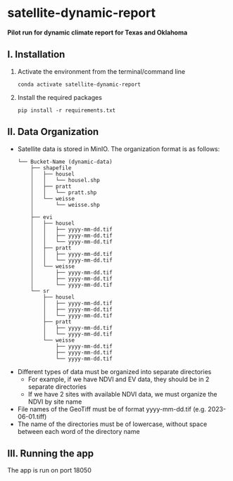 # satellite-dynamic-report
**Pilot run for dynamic climate report for Texas and Oklahoma**

## I. Installation
1. Activate the environment from the terminal/command line
    ```shell
    conda activate satellite-dynamic-report
    ```

2. Install the required packages
    ```shell
    pip install -r requirements.txt
    ```

## II. Data Organization
- Satellite data is stored in MinIO. The organization format is as follows:
    ```shell
    └── Bucket-Name (dynamic-data)
        ├── shapefile
        │   ├── housel
        │   │   └── housel.shp
        │   ├── pratt
        │   │   └── pratt.shp
        │   └── weisse
        │       └── weisse.shp
        │      
        ├── evi
        │   ├── housel
        │   │   ├── yyyy-mm-dd.tif
        │   │   ├── yyyy-mm-dd.tif
        │   │   └── yyyy-mm-dd.tif
        │   ├── pratt
        │   │   ├── yyyy-mm-dd.tif
        │   │   └── yyyy-mm-dd.tif
        │   └── weisse
        │       ├── yyyy-mm-dd.tif
        │       ├── yyyy-mm-dd.tif
        │       └── yyyy-mm-dd.tif
        └── sr
            ├── housel
            │   ├── yyyy-mm-dd.tif
            │   ├── yyyy-mm-dd.tif
            │   └── yyyy-mm-dd.tif
            ├── pratt
            │   ├── yyyy-mm-dd.tif
            │   └── yyyy-mm-dd.tif
            └── weisse
                ├── yyyy-mm-dd.tif
                ├── yyyy-mm-dd.tif
                └── yyyy-mm-dd.tif
    ```
- Different types of data must be organized into separate directories
  - For example, if we have NDVI and EV data, they should be in 2 separate directories
  - If we have 2 sites with available NDVI data, we must organize the NDVI by site name
- File names of the GeoTiff must be of format yyyy-mm-dd.tif (e.g. 2023-06-01.tiff) 
- The name of the directories must be of lowercase, without space between each word of the directory name

## III. Running the app
The app is run on port 18050